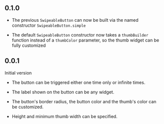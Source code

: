 ## 0.1.0

* The previous `SwipeableButton` can now be built via the named constructor
  `SwipeableButton.simple`

* The default `SwipeableButton` constructor now takes a `thumbBuilder` function
  instead of a `thumbColor` parameter, so the thumb widget can be fully
  customized

## 0.0.1

Initial version

* The button can be triggered either one time only or infinite times.

* The label shown on the button can be any widget.

* The button's border radius, the button color and the thumb's color can be
  customized.

* Height and minimum thumb width can be specified.